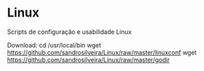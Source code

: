 # Linux
Scripts de configuração e usabilidade Linux

Download:
cd /usr/local/bin
wget https://github.com/sandrosilveira/Linux/raw/master/linuxconf 
wget https://github.com/sandrosilveira/Linux/raw/master/godir
